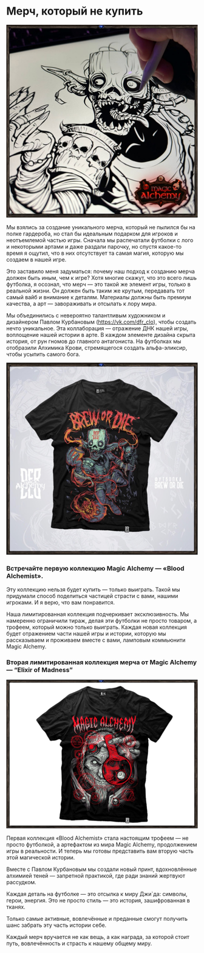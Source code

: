 # Мерч, который не купить

![](images/1.2x.jpg)

Мы взялись за создание уникального мерча, который не пылился бы на полке гардероба, но стал бы идеальным подарком для игроков и неотъемлемой частью игры. Сначала мы распечатали футболки с лого и некоторыми артами и даже раздали парочку, но спустя какое-то время я ощутил, что в них отсутствует та самая магия, которую мы создаем в нашей игре. 

Это заставило меня задуматься: почему наш подход к созданию мерча должен быть иным, чем к игре?  Хотя многие скажут, что это всего лишь футболка, я осознал, что мерч — это такой же элемент игры, только в реальной жизни. Он должен быть таким же крутым, передавать тот самый вайб и внимание к деталям. Материалы должны быть премиум качества, а арт — завораживать и отсылать к лору мира. 

Мы объединились с невероятно талантливым художником и дизайнером Павлом Курбановым (https://vk.com/dfr_clo), чтобы создать нечто уникальное. Эта коллаборация — отражение ДНК нашей игры, воплощение нашей истории в арте. В каждом элементе дизайна скрыта история, от рун гномов до главного антагониста. На футболках мы отобразили Алхимика Крови, стремящегося создать альфа-эликсир, чтобы усыпить самого бога.

![](images/2.2x.jpg)

### Встречайте первую коллекцию Magic Alchemy — «Blood Alchemist».

Эту коллекцию нельзя будет купить — только выиграть. Такой мы придумали способ поделиться частицей страсти с вами, нашими игроками. И я верю, что вам понравится.

Наша лимитированная коллекция подчеркивает эксклюзивность. Мы намеренно ограничили тираж, делая эти футболки не просто товаром, а трофеем, который можно только выиграть.  Каждая новая коллекция будет отражением части нашей игры и истории, которую мы рассказываем и проживаем вместе с вами, ламповым коммьюнити Magic Alchemy.

### Вторая лимитированная коллекция мерча от Magic Alchemy — “Elixir of Madness”

![](images/3.2x.jpg)

Первая коллекция «Blood Alchemist» стала настоящим трофеем — не просто футболкой, а артефактом из мира Magic Alchemy, продолжением игры в реальности. И теперь мы готовы представить вам вторую часть этой магической истории.

Вместе с Павлом Курбановым мы создали новый принт, вдохновлённые алхимией теней — запретной практикой, где ради знаний жертвуют рассудком.

Каждая деталь на футболке — это отсылка к миру Джи`да: символы, герои, энергия. Это не просто стиль — это история, зашифрованная в тканях.

Только самые активные, вовлечённые и преданные смогут получить шанс забрать эту часть истории себе.

Каждый мерч вручается не как вещь, а как награда, за которой стоит путь, вовлечённость и страсть к нашему общему миру. 
